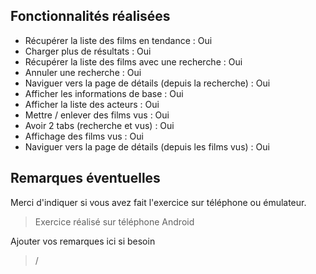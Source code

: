 ## Fonctionnalités réalisées

* Récupérer la liste des films en tendance : Oui
* Charger plus de résultats : Oui
* Récupérer la liste des films avec une recherche : Oui
* Annuler une recherche : Oui
* Naviguer vers la page de détails (depuis la recherche) : Oui
* Afficher les informations de base : Oui
* Afficher la liste des acteurs : Oui
* Mettre / enlever des films vus : Oui
* Avoir 2 tabs (recherche et vus) : Oui
* Affichage des films vus : Oui
* Naviguer vers la page de détails (depuis les films vus) : Oui



## Remarques éventuelles

Merci d'indiquer si vous avez fait l'exercice sur téléphone ou émulateur. 

>Exercice réalisé sur téléphone Android

Ajouter vos remarques ici si besoin

>/

